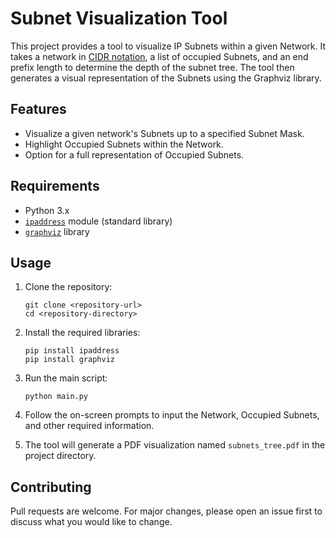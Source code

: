 # Subnet Visualization Tool

This project provides a tool to visualize IP Subnets within a given Network. It takes a network in [CIDR notation](https://it.wikipedia.org/wiki/Classless_Inter-Domain_Routing), a list of occupied Subnets, and an end prefix length to determine the depth of the subnet tree. The tool then generates a visual representation of the Subnets using the Graphviz library.

## Features

- Visualize a given network's Subnets up to a specified Subnet Mask.
- Highlight Occupied Subnets within the Network.
- Option for a full representation of Occupied Subnets.

## Requirements

- Python 3.x
- [`ipaddress`](https://docs.python.org/3/library/ipaddress.html) module (standard library)
- [`graphviz`](https://graphviz.org) library

## Usage

1. Clone the repository:
    ```
    git clone <repository-url>
    cd <repository-directory>
    ```

2. Install the required libraries:
    ```
    pip install ipaddress
    pip install graphviz
    ```

3. Run the main script:
    ```
    python main.py
    ```

4. Follow the on-screen prompts to input the Network, Occupied Subnets, and other required information.

5. The tool will generate a PDF visualization named `subnets_tree.pdf` in the project directory.

## Contributing

Pull requests are welcome. For major changes, please open an issue first to discuss what you would like to change.
